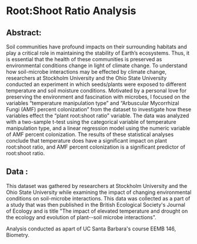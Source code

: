 # Root:Shoot Ratio Analysis 

## Abstract: 
Soil communities have profound impacts on their surrounding habitats and play a critical role in maintaining the stability of Earth’s ecosystems. Thus, it is essential that the health of these communities is preserved as environmental conditions change in light of climate change. To understand how soil-microbe interactions may be effected by climate change, researchers at Stockholm University and the Ohio State University conducted an experiment in which seeds/plants were exposed to different temperature and soil moisture conditions. Motivated by a personal love for preserving the environment and fascination with microbes, I focused on the variables “temperature manipulation type” and “Arbuscular Mycorrhizal Fungi (AMF) percent colonization” from the dataset to investigate how these variables effect the “plant root:shoot ratio” variable. The data was analyzed with a two-sample t-test using the categorical variable of temperature manipulation type, and a linear regression model using the numeric variable of AMF percent colonization. The results of these statistical analyses conclude that temperature does have a significant impact on plant root:shoot ratio, and AMF percent colonization is a significant predictor of root:shoot ratio.

## Data : 
This dataset was gathered by researchers at Stockholm University and the Ohio State University while examining the impact of changing environmental conditions on soil-microbe interactions. This data was collected as a part of a study that was then published in the British Ecological Society's Journal of Ecology and is title "The impact of elevated temperature and drought on the ecology and evolution of plant--soil microbe interactions".

Analysis conducted as apart of UC Santa Barbara's course EEMB 146, Biometry. 
